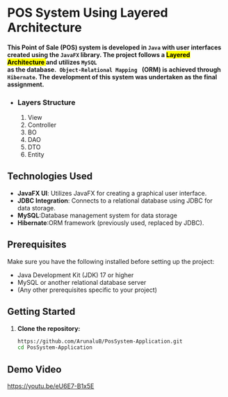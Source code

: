 # POS System Using Layered Architecture

#### This Point of Sale (POS) system is developed in <code>Java</code> with user interfaces created using the <code>JavaFX</code> library. The project follows a  <mark>Layered Architecture </mark> and utilizes <code>MySQL </code> as the database.<code> Object-Relational Mapping </code> (ORM) is achieved through <code>Hibernate</code>. The development of this system was undertaken as the final assignment.

* ### Layers Structure
   1. View
   2. Controller
   3. BO
   4. DAO
   5. DTO
   6. Entity

## Technologies Used
- **JavaFX UI**: Utilizes JavaFX for creating a graphical user interface.
- **JDBC Integration**: Connects to a relational database using JDBC for data storage.
- **MySQL**:Database management system for data storage
- **Hibernate**:ORM framework (previously used, replaced by JDBC).

## Prerequisites

Make sure you have the following installed before setting up the project:

- Java Development Kit (JDK) 17 or higher
- MySQL or another relational database server
- (Any other prerequisites specific to your project)

## Getting Started

1. **Clone the repository:**
   ```bash
   https://github.com/ArunaluB/PosSystem-Application.git
   cd PosSystem-Application
## Demo Video
https://youtu.be/eU6E7-B1x5E


